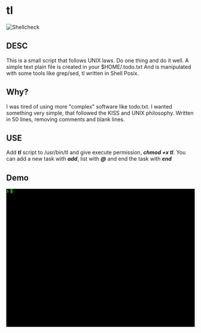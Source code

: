 # tl

![Shellcheck](https://img.shields.io/badge/shellcheck-OK-brightgreen)

## DESC
This is a small script that follows UNIX laws. Do one thing and do it well.
A simple text plain file is created in your $HOME/.todo.txt
And is manipulated with some tools like grep/sed, tl written in Shell Posix.

## Why?
I was tired of using more "complex" software like todo.txt. I wanted something very simple, that followed the KISS and UNIX philosophy. Written in 50 lines, removing comments and blank lines.

## USE
Add ***tl*** script to /usr/bin/tl and give execute permission, ***chmod +x tl***.
You can add a new task with ***add***, list with ***@*** and end the task with ***end***

## Demo
![gif](https://raw.githubusercontent.com/slackjeff/tl/master/tty.gif)
